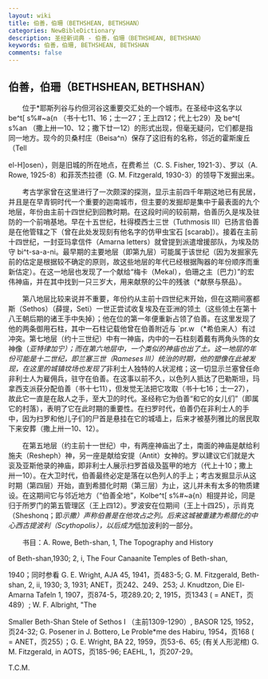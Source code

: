 ```yaml
---
layout: wiki
title: 伯善，伯珊（BETHSHEAN, BETHSHAN）
categories: NewBibleDictionary
description: 圣经新词典 - 伯善，伯珊（BETHSHEAN, BETHSHAN）
keywords: 伯善，伯珊, BETHSHEAN, BETHSHAN
comments: false
---
```


## 伯善，伯珊（BETHSHEAN, BETHSHAN）

　　位于*耶斯列谷与约但河谷这重要交汇处的一个城市。在圣经中这名字以 be^t[ s%#~a{n （书十七11、16；士一27；王上四12；代上七29）及 be^t[ s%an （撒上卅一10、12；撒下廿一12）的形式出现，但毫无疑问，它们都是指同一地方。现今的贝桑村庄（Beisa^n）保存了这旧有的名称，邻近的霍斯废丘（Tell

el-H]osen），则是旧城的所在地点，在费希兰（C. S. Fisher, 1921-3）、罗以（A. Rowe, 1925-8）和菲茨杰拉德（G. M. Fitzgerald, 1930-3）的领导下发掘出来。

　　考古学家曾在这里进行了一次颇深的探测，显示主前四千年期这地已有民居，并且是在早青铜时代一个重要的迦南城市，但主要的发掘却是集中于最表面的九个地层，年份由主前十四世纪到回教时期。在这段时间的较前期，伯善历久是埃及驻防的一个前哨基地。早在十五世纪，杜得模西士三世（Tuthmosis III）已扬言伯善是在他管辖之下（曾在此处发现刻有他名字的仿甲虫宝石 [scarab]）。接着在主前十四世纪，一封亚玛拿信件（Amarna letters）就曾提到派遣增援部队，为埃及防守 bi^t-sa-a-ni。最早期的主要地层（即第九层）可能属于该世纪（因为发掘家先前的估定是根据较不确定的原则，故这些地层的年代已经根据陶器的年份顺序而重新估定）。在这一地层也发现了一个献给“梅卡（Mekal），伯珊之主〔巴力〕”的宏伟神庙，并在其中找到一只三岁大，用来献祭的公牛的残骇（*献祭与祭品）。

　　第八地层比较来说并不重要，年份约从主前十四世纪末开始，但在这期间塞都斯（Sethos）（薛提，Seti）一世正尝试收复埃及在亚洲的领土（这些领土在第十八王朝后期的诸王手中失掉）；他在位的第一年便重新占领了伯善。在这里发现了他的两条御用石柱，其中一石柱记载他曾在伯善附近与 `pr.w （*希伯来人）有过冲突。第七地层（约十三世纪）中有一神庙，内中的一石柱刻着戴有两角头饰的女神像（*亚特律加宁）；而在第六地层中，一个类似的神庙也出了土。这一地层的年份可能是十二世纪，即兰塞三世（Rameses III）统治的时期，他的塑像在此被发现，在这里的城镇坟场也发现了*非利士人独特的人状泥棺；这一切显示兰塞曾任命非利士人为雇佣兵，驻守在伯善。在这事以前不久，以色列人抵达了巴勒斯坦，玛拿西支派获分配伯善（书十七11），但发觉无法把它攻取（书十七16；士一27），故此它一直是在敌人之手，至大卫的时代。圣经称它为伯善“和它的女儿们”（即属它的村落），表明了它在此时期的重要性。在扫罗时代，伯善仍在非利士人的手中，因为扫罗和他儿子们的尸首是悬挂在它的城墙上，后来才被基列雅比的居民取下来安葬（撒上卅一10、12）。

　　在第五地层（约主前十一世纪）中，有两座神庙出了土，南面的神庙是献给利施夫（Resheph）神，另一座是献给安提（Antit）女神的。罗以建议它们就是大衮及亚斯他录的神庙，即非利士人展示扫罗首级及盔甲的地方（代上十10；撒上卅一10）。在大卫时代，伯善最终必定是落在以色列人的手上；考古发掘显示从这时期（第四层）开始，直到希腊化时期（第三层）为止，这儿并未有太多的物质建设。在这期间它与邻近地方（“伯善全地”，Kolbe^t[ s%#~a{n）相提并论，同是归于所罗门的第五管理区（王上四12）。罗波安在位期间（王上十四25），示肖克（Sheshonq；即*示撒）声称伯善是在他攻占之列。后来这城被重建为希腊化的中心西古提波利（Scythopolis），以后成为*低加波利的一部分。

　　书目：A. Rowe, Beth-shan, 1, The Topography and History

of Beth-shan,1930; 2, i, The Four Canaanite Temples of Beth-shan,

1940；同时参看 G. E. Wright, AJA 45, 1941，页483-5; G. M. Fitzgerald, Beth-shan, 2, ii, 1930; 3, 1931; ANET，页242、249、253; J. Knudtzon, Die El-Amarna Tafeln 1, 1907，页874-5，项289.20; 2, 1915，页1343 ( = ANET，页489）; W. F. Albright, "The

Smaller Beth-Shan Stele of Sethos I （主前1309-1290）, BASOR 125, 1952，页24-32; G. Posener in J. Bottero, Le Proble*me des Habiru, 1954，页168 ( = ANET，页255）；G. E. Wright, BA 22, 1959，页53-6、65; (有关人形泥棺) G. M. Fitzgerald, in AOTS，页185-96; EAEHL, 1，页207-29。

T.C.M.






